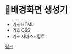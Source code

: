 # 🗻배경화면 생성기

+ 기초 HTML
+ 기초 CSS
+ 기초 자바스크립트

[링크](https://kimhongryul.github.io/BackgroundGenerator/)